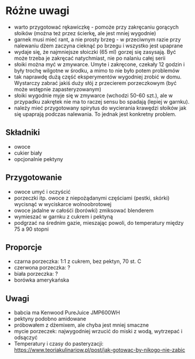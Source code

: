 Różne uwagi
===========

- warto przygotować rękawiczkę - pomoże przy zakręcaniu gorących słoików (można też przez ścierkę, ale jest mniej wygodnie)
- garnek musi mieć rant, a nie prosty brzeg - w przeciwnym razie przy nalewaniu dżem zaczyna cieknąć po brzegu i wszystko jest upaprane
- wydaje się, że najmniejsze słoiczki (65 ml) gorzej się zasysają. Być może trzeba je zakręcać natychmiast, nie po nalaniu całej serii
- słoiki można myć w zmywarce. Umyte i zakręcone, czekały 12 godzin i były trochę wilgotne w środku, a mimo to nie było potem problemów
- tak naprawdę dużą część eksperymentów wygodniej zrobić w domu. Wystarczy zabrać jakiś duży słój z przecierem porzeczkowym (być może wstępnie zapasteryzowanym)
- słoiki wygodnie myje się w zmywarce (wchodzi 50-60 szt.), ale w przypadku zakrętek nie ma to raczej sensu bo spadają (lepiej w garnku).
- należy mieć przygotowany spirytus do wycierania krawędzi słoików jak się upaprają podczas nalewania. To jednak jest konkretny problem.

Składniki
---------

- owoce
- cukier biały
- opcjonalnie pektyny

Przygotowanie
-------------

- owoce umyć i oczyścić
- porzeczki itp. owoce z niepożądanymi częściami (pestki, skórki) wycisnąć w
  wyciskarce wolnoobrotowej
- owoce jadalne w całośći (borówki) zmiksować blenderem
- wymieszać w garnku z cukrem i pektyną
- podgrzać na średnim gazie, mieszając powoli, do temperatury między 75 a 90 stopni

Proporcje
---------

- czarna porzeczka: 1:1 z cukrem, bez pektyn, 70 st. C
- czerwona porzeczka: ?
- biała porzeczka: ?
- borówka amerykańska

Uwagi
-----

- babcia ma Kenwood PureJuice JMP600WH
- pektyny podobno amidowane
- próbowałem z dżemixem, ale chyba jest mniej smaczne
- mycie porzeczek: najwygodniej wrzucić do miski z wodą, wytrzepać i odsączyć
- Temperatury i czasy do pasteryzacji: https://www.teoriakulinariow.pl/post/jak-gotowac-by-nikogo-nie-zabic
